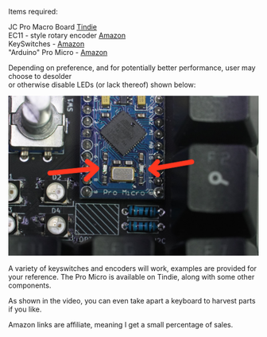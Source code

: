 Items required:

JC Pro Macro Board [Tindie](https://www.tindie.com/products/24327)  
EC11 - style rotary encoder [Amazon](https://amzn.to/2UHf1wW)  
KeySwitches - [Amazon](https://amzn.to/3iFpGQH)  
"Arduino" Pro Micro - [Amazon](https://amzn.to/2UALftK)

Depending on preference, and for potentially better performance, user may choose to desolder  
or otherwise disable LEDs (or lack thereof) shown below:

![image](led-destroy.jpg)

A variety of keyswitches and encoders will work, examples are provided for your reference.
The Pro Micro is available on Tindie, along with some other components.

As shown in the video, you can even take apart a keyboard to harvest parts if you like.

Amazon links are affiliate, meaning I get a small percentage of sales.
